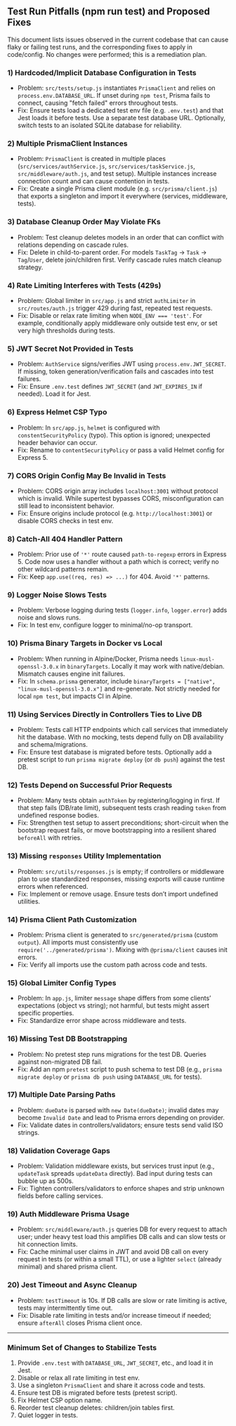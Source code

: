 ## Test Run Pitfalls (npm run test) and Proposed Fixes

This document lists issues observed in the current codebase that can cause flaky or failing test runs, and the corresponding fixes to apply in code/config. No changes were performed; this is a remediation plan.

### 1) Hardcoded/Implicit Database Configuration in Tests

- Problem: `src/tests/setup.js` instantiates `PrismaClient` and relies on `process.env.DATABASE_URL`. If unset during `npm test`, Prisma fails to connect, causing "fetch failed" errors throughout tests.
- Fix: Ensure tests load a dedicated test env file (e.g. `.env.test`) and that Jest loads it before tests. Use a separate test database URL. Optionally, switch tests to an isolated SQLite database for reliability.

### 2) Multiple PrismaClient Instances

- Problem: `PrismaClient` is created in multiple places (`src/services/authService.js`, `src/services/taskService.js`, `src/middleware/auth.js`, and test setup). Multiple instances increase connection count and can cause contention in tests.
- Fix: Create a single Prisma client module (e.g. `src/prisma/client.js`) that exports a singleton and import it everywhere (services, middleware, tests).

### 3) Database Cleanup Order May Violate FKs

- Problem: Test cleanup deletes models in an order that can conflict with relations depending on cascade rules.
- Fix: Delete in child-to-parent order. For models `TaskTag` -> `Task` -> `Tag`/`User`, delete join/children first. Verify cascade rules match cleanup strategy.

### 4) Rate Limiting Interferes with Tests (429s)

- Problem: Global limiter in `src/app.js` and strict `authLimiter` in `src/routes/auth.js` trigger 429 during fast, repeated test requests.
- Fix: Disable or relax rate limiting when `NODE_ENV === 'test'`. For example, conditionally apply middleware only outside test env, or set very high thresholds during tests.

### 5) JWT Secret Not Provided in Tests

- Problem: `AuthService` signs/verifies JWT using `process.env.JWT_SECRET`. If missing, token generation/verification fails and cascades into test failures.
- Fix: Ensure `.env.test` defines `JWT_SECRET` (and `JWT_EXPIRES_IN` if needed). Load it for Jest.

### 6) Express Helmet CSP Typo

- Problem: In `src/app.js`, `helmet` is configured with `constentSecurityPolicy` (typo). This option is ignored; unexpected header behavior can occur.
- Fix: Rename to `contentSecurityPolicy` or pass a valid Helmet config for Express 5.

### 7) CORS Origin Config May Be Invalid in Tests

- Problem: CORS origin array includes `localhost:3001` without protocol which is invalid. While supertest bypasses CORS, misconfiguration can still lead to inconsistent behavior.
- Fix: Ensure origins include protocol (e.g. `http://localhost:3001`) or disable CORS checks in test env.

### 8) Catch‑All 404 Handler Pattern

- Problem: Prior use of `'*'` route caused `path-to-regexp` errors in Express 5. Code now uses a handler without a path which is correct; verify no other wildcard patterns remain.
- Fix: Keep `app.use((req, res) => ...)` for 404. Avoid `'*'` patterns.

### 9) Logger Noise Slows Tests

- Problem: Verbose logging during tests (`logger.info`, `logger.error`) adds noise and slows runs.
- Fix: In test env, configure logger to minimal/no-op transport.

### 10) Prisma Binary Targets in Docker vs Local

- Problem: When running in Alpine/Docker, Prisma needs `linux-musl-openssl-3.0.x` in `binaryTargets`. Locally it may work with native/debian. Mismatch causes engine init failures.
- Fix: In `schema.prisma` generator, include `binaryTargets = ["native", "linux-musl-openssl-3.0.x"]` and re-generate. Not strictly needed for local `npm test`, but impacts CI in Alpine.

### 11) Using Services Directly in Controllers Ties to Live DB

- Problem: Tests call HTTP endpoints which call services that immediately hit the database. With no mocking, tests depend fully on DB availability and schema/migrations.
- Fix: Ensure test database is migrated before tests. Optionally add a pretest script to run `prisma migrate deploy` (or `db push`) against the test DB.

### 12) Tests Depend on Successful Prior Requests

- Problem: Many tests obtain `authToken` by registering/logging in first. If that step fails (DB/rate limit), subsequent tests crash reading `token` from undefined response bodies.
- Fix: Strengthen test setup to assert preconditions; short-circuit when the bootstrap request fails, or move bootstrapping into a resilient shared `beforeAll` with retries.

### 13) Missing `responses` Utility Implementation

- Problem: `src/utils/responses.js` is empty; if controllers or middleware plan to use standardized responses, missing exports will cause runtime errors when referenced.
- Fix: Implement or remove usage. Ensure tests don’t import undefined utilities.

### 14) Prisma Client Path Customization

- Problem: Prisma client is generated to `src/generated/prisma` (custom `output`). All imports must consistently use `require('../generated/prisma')`. Mixing with `@prisma/client` causes init errors.
- Fix: Verify all imports use the custom path across code and tests.

### 15) Global Limiter Config Types

- Problem: In `app.js`, limiter `message` shape differs from some clients’ expectations (object vs string); not harmful, but tests might assert specific properties.
- Fix: Standardize error shape across middleware and tests.

### 16) Missing Test DB Bootstrapping

- Problem: No pretest step runs migrations for the test DB. Queries against non-migrated DB fail.
- Fix: Add an npm `pretest` script to push schema to test DB (e.g., `prisma migrate deploy` or `prisma db push` using `DATABASE_URL` for tests).

### 17) Multiple Date Parsing Paths

- Problem: `dueDate` is parsed with `new Date(dueDate)`; invalid dates may become `Invalid Date` and lead to Prisma errors depending on provider.
- Fix: Validate dates in controllers/validators; ensure tests send valid ISO strings.

### 18) Validation Coverage Gaps

- Problem: Validation middleware exists, but services trust input (e.g., `updateTask` spreads `updateData` directly). Bad input during tests can bubble up as 500s.
- Fix: Tighten controllers/validators to enforce shapes and strip unknown fields before calling services.

### 19) Auth Middleware Prisma Usage

- Problem: `src/middleware/auth.js` queries DB for every request to attach user; under heavy test load this amplifies DB calls and can slow tests or hit connection limits.
- Fix: Cache minimal user claims in JWT and avoid DB call on every request in tests (or within a small TTL), or use a lighter `select` (already minimal) and shared prisma client.

### 20) Jest Timeout and Async Cleanup

- Problem: `testTimeout` is 10s. If DB calls are slow or rate limiting is active, tests may intermittently time out.
- Fix: Disable rate limiting in tests and/or increase timeout if needed; ensure `afterAll` closes Prisma client once.

---

### Minimum Set of Changes to Stabilize Tests

1. Provide `.env.test` with `DATABASE_URL`, `JWT_SECRET`, etc., and load it in Jest.
2. Disable or relax all rate limiting in test env.
3. Use a singleton `PrismaClient` and share it across code and tests.
4. Ensure test DB is migrated before tests (pretest script).
5. Fix Helmet CSP option name.
6. Reorder test cleanup deletes: children/join tables first.
7. Quiet logger in tests.
